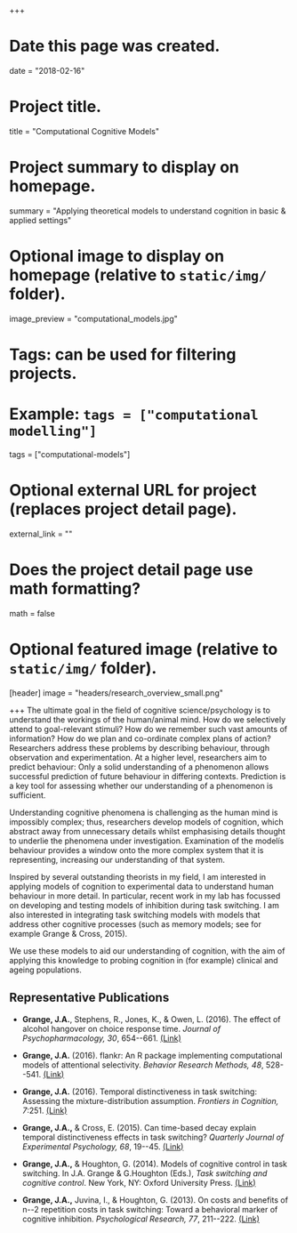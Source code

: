 +++
# Date this page was created.
date = "2018-02-16"

# Project title.
title = "Computational Cognitive Models"

# Project summary to display on homepage.
summary = "Applying theoretical models to understand cognition in basic & applied settings"

# Optional image to display on homepage (relative to `static/img/` folder).
image_preview = "computational_models.jpg"

# Tags: can be used for filtering projects.
# Example: `tags = ["computational modelling"]`
tags = ["computational-models"]

# Optional external URL for project (replaces project detail page).
external_link = ""

# Does the project detail page use math formatting?
math = false

# Optional featured image (relative to `static/img/` folder).
[header]
image = "headers/research_overview_small.png"


+++
The ultimate goal in the field of cognitive science/psychology is to understand the workings of the human/animal mind. How do we selectively attend to goal-relevant stimuli? How do we remember such vast amounts of information? How do we plan and co-ordinate complex plans of action? Researchers address these problems by describing behaviour, through observation and experimentation. At a higher level, researchers aim to predict behaviour: Only a solid understanding of a phenomenon allows successful prediction of future behaviour in differing contexts. Prediction is a key tool for assessing whether our understanding of a phenomenon is sufficient.

Understanding cognitive phenomena is challenging as the human mind is impossibly complex; thus, researchers develop models of cognition, which abstract away from unnecessary details whilst emphasising details thought to underlie the phenomena under investigation. Examination of the modelís behaviour provides a window onto the more complex system that it is representing, increasing our understanding of that system.

Inspired by several outstanding theorists in my field, I am interested in applying models of cognition to experimental data to understand human behaviour in more detail. In particular, recent work in my lab has focussed on developing and testing models of inhibition during task switching. I am also interested in integrating task switching models with models that address other cognitive processes (such as memory models; see for example Grange & Cross, 2015).

We use these models to aid our understanding of cognition, with the aim of applying this knowledge to probing cognition in (for example) clinical and ageing populations. 

## Representative Publications

* **Grange, J.A.**, Stephens, R., Jones, K., & Owen, L. (2016). The effect of alcohol hangover on choice response time. *Journal of Psychopharmacology, 30*, 654--661. [(Link)](https://www.jimgrange.org/publication/Grange-hangover_rt/)

* **Grange, J.A.** (2016). flankr: An R package implementing computational models of attentional selectivity. *Behavior Research Methods, 48*, 528--541. [(Link)](https://www.jimgrange.org/publication/Grange-flankr/)

* **Grange, J.A.** (2016). Temporal distinctiveness in task switching: Assessing the mixture-distribution assumption. *Frontiers in Cognition, 7*:251. [(Link)](https://www.jimgrange.org/publication/Grange-mixture_dist/)

* **Grange, J.A.,** & Cross, E. (2015). Can time-based decay explain temporal distinctiveness effects in task switching? *Quarterly Journal of Experimental Psychology, 68*, 19--45. [(Link)](https://www.jimgrange.org/publication/Grange-temporal_distinctiveness/)

* **Grange, J.A.,** & Houghton, G. (2014). Models of cognitive control in task switching. In J.A. Grange & G.Houghton (Eds.), *Task switching and cognitive control*. New York, NY: Oxford University Press. [(Link)](https://www.jimgrange.org/publication/grange-task_switching_book_models/)

* **Grange, J.A.,** Juvina, I., & Houghton, G. (2013). On costs and benefits of n--2 repetition costs in task switching: Toward a behavioral marker of cognitive inhibition. *Psychological Research, 77*, 211--222. [(Link)](https://www.jimgrange.org/publication/grange-costs_benefits_inhibition_model/) 
